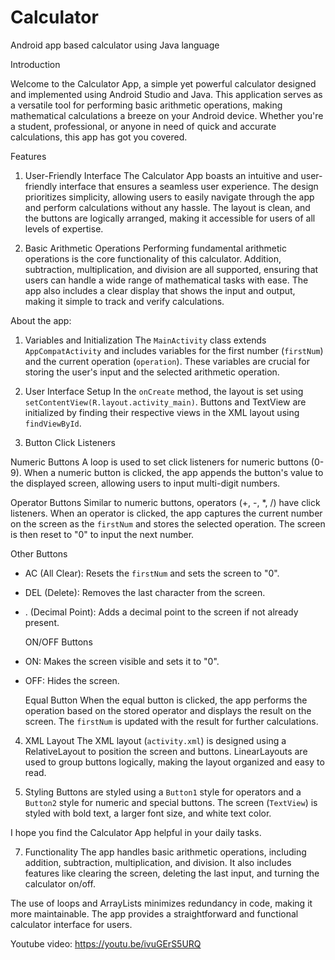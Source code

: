 # Calculator
Android app based calculator using Java language

Introduction

Welcome to the Calculator App, a simple yet powerful calculator designed and implemented using Android Studio and Java. This application serves as a versatile tool for performing basic arithmetic operations, making mathematical calculations a breeze on your Android device. Whether you're a student, professional, or anyone in need of quick and accurate calculations, this app has got you covered.

Features

1. User-Friendly Interface
The Calculator App boasts an intuitive and user-friendly interface that ensures a seamless user experience. The design prioritizes simplicity, allowing users to easily navigate through the app and perform calculations without any hassle. The layout is clean, and the buttons are logically arranged, making it accessible for users of all levels of expertise.

2. Basic Arithmetic Operations
Performing fundamental arithmetic operations is the core functionality of this calculator. Addition, subtraction, multiplication, and division are all supported, ensuring that users can handle a wide range of mathematical tasks with ease. The app also includes a clear display that shows the input and output, making it simple to track and verify calculations.


About the app:

1. Variables and Initialization
The `MainActivity` class extends `AppCompatActivity` and includes variables for the first number (`firstNum`) and the current operation (`operation`). These variables are crucial for storing the user's input and the selected arithmetic operation.
2. User Interface Setup
In the `onCreate` method, the layout is set using `setContentView(R.layout.activity_main)`. Buttons and TextView are initialized by finding their respective views in the XML layout using `findViewById`.

3. Button Click Listeners

  Numeric Buttons
A loop is used to set click listeners for numeric buttons (0-9). When a numeric button is clicked, the app appends the button's value to the displayed screen, allowing users to input multi-digit numbers.

  Operator Buttons
Similar to numeric buttons, operators (+, -, *, /) have click listeners. When an operator is clicked, the app captures the current number on the screen as the `firstNum` and stores the selected operation. The screen is then reset to "0" to input the next number.

  Other Buttons
- AC (All Clear): Resets the `firstNum` and sets the screen to "0".
- DEL (Delete): Removes the last character from the screen.
- . (Decimal Point): Adds a decimal point to the screen if not already present.

  ON/OFF Buttons
- ON: Makes the screen visible and sets it to "0".
- OFF: Hides the screen.

  Equal Button
When the equal button is clicked, the app performs the operation based on the stored operator and displays the result on the screen. The `firstNum` is updated with the result for further calculations.

4. XML Layout
The XML layout (`activity.xml`) is designed using a RelativeLayout to position the screen and buttons. LinearLayouts are used to group buttons logically, making the layout organized and easy to read.

5. Styling
Buttons are styled using a `Button1` style for operators and a `Button2` style for numeric and special buttons. The screen (`TextView`) is styled with bold text, a larger font size, and white text color.

I hope you find the Calculator App helpful in your daily tasks.

7. Functionality
The app handles basic arithmetic operations, including addition, subtraction, multiplication, and division. It also includes features like clearing the screen, deleting the last input, and turning the calculator on/off.

The use of loops and ArrayLists minimizes redundancy in code, making it more maintainable. The app provides a straightforward and functional calculator interface for users.

Youtube video: https://youtu.be/ivuGErS5URQ
